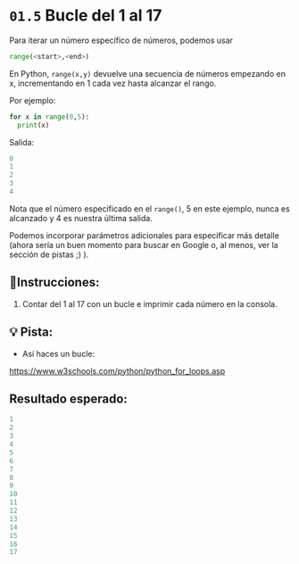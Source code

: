 # `01.5` Bucle del 1 al 17

Para iterar un número específico de números, podemos usar 
```py
range(<start>,<end>)
``` 

En Python, `range(x,y)` devuelve una secuencia de números empezando en x, incrementando en 1 cada vez hasta alcanzar el rango. 

Por ejemplo:

```py
for x in range(0,5):
  print(x)
```

Salida:

```py
0
1
2
3
4
```

Nota que el número especificado en el `range()`, 5 en este ejemplo, nunca es alcanzado y 4 es nuestra última salida. 

Podemos incorporar parámetros adicionales para especificar más detalle (ahora sería un buen momento para buscar en Google o, al menos, ver la sección de pistas ;) ).

## 📝Instrucciones:

1. Contar del 1 al 17 con un bucle e imprimir cada número en la consola.

## 💡 Pista:

+ Así haces un bucle:

https://www.w3schools.com/python/python_for_loops.asp

## Resultado esperado:

```py
1
2
3
4
5
6
7
8
9
10
11
12
13
14
15
16
17
```
